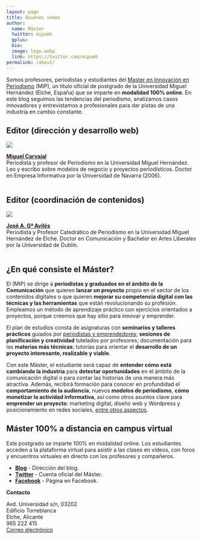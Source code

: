 ```yaml
---
layout: page
title: Quiénes somos
author:
  name: Máster
  twitter: mipumh
  gplus:  
  bio: 
  image: logo.webp
  link: https://twitter.com/mipumh
permalink: /about/
---
```

Somos profesores, periodistas y estudiantes del [Master en Innovación en Periodismo](http://mip.umh.es/?utm_source=blogabout&utm_campaign=about) (MIP), un título oficial de postgrado de la Universidad Miguel Hernández (Elche, España) que se imparte en **modalidad 100% online**. En este blog seguimos las tendencias del periodismo, analizamos casos innovadores y entrevistamos a profesionales para dar pistas de una industria en cambio constante.

## Editor (dirección y desarrollo web)

<section class="index"><img src="{{ site.baseurl }}/images/yo.webp" class="avatar"><div><p style="display: inline-block;"><strong><a rel="author" href="https://twitter.com/mcarvajal_" title="Miguel Carvajal" target="_blank">Miguel Carvajal</a></strong><br><span class="muted">Periodista y profesor de Periodismo en la Universidad Miguel Hernández. Leo y escribo sobre modelos de negocio y proyectos periodísticos. Doctor en Empresa Informativa por la Universidad de Navarra (2006).</span></p></div></section>

## Editor (coordinación de contenidos) 

<section class="index"><img src="{{ site.baseurl }}/images/jga.webp" class="avatar"><div><p style="display: inline-block;"><strong><a rel="author" href="https://twitter.com/jagaraviles" title="José Alberto García Avilés" target="_blank">José A. Gª Avilés</a></strong><br><span class="muted">Periodista y Profesor Catedrático de Periodismo en la Universidad Miguel Hernández de Elche. Doctor en Comunicación y Bachelor en Artes Liberales por la Universidad de Dublín.</span></p></div></section>

## ¿En qué consiste el Máster?
	
El (MIP) se dirige a **periodistas y graduados en el ámbito de la Comunicación** que quieren **lanzar un proyecto** propio en el sector de los contenidos digitales o que quieren **mejorar su competencia digital con las técnicas y las herramientas** que están revolucionando su profesión. Empleamos un método de aprendizaje práctico con ejercicios orientados a  proyectos, porque creemos que hay sitio para innovar y emprender.

El plan de estudios consta de asignaturas con **seminarios y talleres prácticos** guiados por [periodistas y emprendedores](http://mip.umh.es/profesores.html); **sesiones de planificación y creatividad** tutelados por profesores; documentación para las **materias más técnicas**; tutorías para orientar el **desarrollo de un proyecto interesante, realizable y viable**.

Con este Máster, el estudiante será capaz de **entender cómo está cambiando la industria** para **detectar oportunidades** en el ámbito de la comunicación digital o para contar las historias de una manera más atractiva. Además, recibirá formación para conocer en profundidad el **comportamiento de la audiencia**, nuevos **modelos de periodismo**, **cómo monetizar la actividad informativa**, así como otros asuntos clave para **emprender un proyecto**: marketing digital, diseño web y Wordpress y posicionamiento en redes sociales, [entre otros aspectos](http://mip.umh.es/planestudios.html).

## Máster 100% a distancia en campus virtual

Este postgrado se imparte 100% en modalidad online. Los estudiantes acceden a la plataforma virtual para asistir a las clases en vídeos, con foros y encuentros virtuales en directo con los profesores y compañeros. 

* **[Blog](http://mip.umh.es/blog)** - Dirección del blog.
* **[Twitter](https://twitter.com/mipumh)** - Cuenta oficial del Máster.
* **[Facebook](http://www.facebook.com/mipumh)** - Página en Facebook.

**Contacto**

Avd. Universidad s/n, 03202  
Edificio Torreblanca  
Elche, Alicante  
965 222 415  
[Correo electrónico](mailto:mip@umh.es)